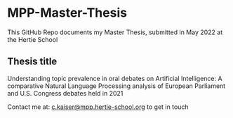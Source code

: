 # MPP-Master-Thesis 

This GitHub Repo documents my Master Thesis, submitted in May 2022 at the Hertie School


## Thesis title
Understanding topic prevalence in oral debates on Artificial Intelligence: A comparative Natural Language Processing analysis of European Parliament and U.S. Congress debates held in 2021


Contact me at:
c.kaiser@mpp.hertie-school.org to get in touch 
